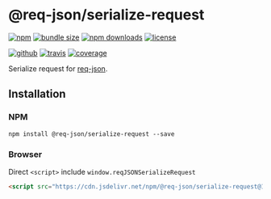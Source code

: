 # @req-json/serialize-request

[![npm][badge-version]][npm]
[![bundle size][badge-size]][bundlephobia]
[![npm downloads][badge-downloads]][npm]
[![license][badge-license]][license]


[![github][badge-issues]][github]
[![travis][badge-build]][travis]
[![coverage][badge-coverage]][coveralls]


Serialize request for [req-json][req-json].

## Installation

### NPM

```
npm install @req-json/serialize-request --save
```

### Browser

Direct `<script>` include `window.reqJSONSerializeRequest`

```html
<script src="https://cdn.jsdelivr.net/npm/@req-json/serialize-request@1"></script>
```

[req-json]: https://github.com/Cweili/req-json

[badge-version]: https://img.shields.io/npm/v/@req-json%2Fserialize-request.svg
[badge-downloads]: https://img.shields.io/npm/dt/@req-json%2Fserialize-request.svg
[npm]: https://www.npmjs.com/package/@req-json/serialize-request

[badge-size]: https://img.shields.io/bundlephobia/minzip/@req-json%2Fserialize-request.svg
[bundlephobia]: https://bundlephobia.com/result?p=@req-json%2Fserialize-request

[badge-license]: https://img.shields.io/npm/l/@req-json%2Fserialize-request.svg
[license]: https://github.com/req-json/req-json-serialize-request/blob/master/LICENSE

[badge-issues]: https://img.shields.io/github/issues/req-json/req-json-serialize-request.svg
[github]: https://github.com/req-json/req-json-serialize-request

[badge-build]: https://travis-ci.org/req-json/req-json-serialize-request.svg?branch=master
[travis]: https://travis-ci.org/req-json/req-json-serialize-request

[badge-coverage]: https://coveralls.io/repos/github/req-json/req-json-serialize-request/badge.svg?branch=master
[coveralls]: https://coveralls.io/github/req-json/req-json-serialize-request?branch=master
